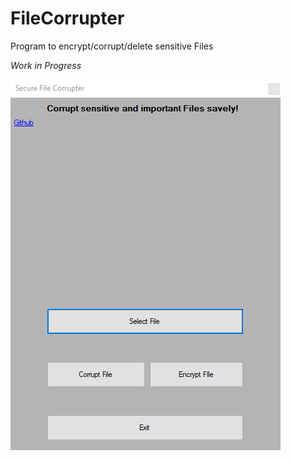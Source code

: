 # FileCorrupter
Program to encrypt/corrupt/delete sensitive Files

*Work in Progress*

![*Image*](https://github.com/bambooozeld/FileCorrupter/blob/main/images/tempsnip.png "Screenshot")
